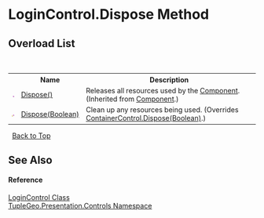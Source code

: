 # LoginControl.Dispose Method 
 


## Overload List
&nbsp;<table><tr><th></th><th>Name</th><th>Description</th></tr><tr><td>![Public method](media/pubmethod.gif "Public method")</td><td><a href="http://msdn2.microsoft.com/en-us/library/3cc9y48w" target="_blank">Dispose()</a></td><td>
Releases all resources used by the <a href="http://msdn2.microsoft.com/en-us/library/9wbadbce" target="_blank">Component</a>.
 (Inherited from <a href="http://msdn2.microsoft.com/en-us/library/9wbadbce" target="_blank">Component</a>.)</td></tr><tr><td>![Protected method](media/protmethod.gif "Protected method")</td><td><a href="M_TupleGeo_Presentation_Controls_LoginControl_Dispose">Dispose(Boolean)</a></td><td>
Clean up any resources being used.
 (Overrides <a href="http://msdn2.microsoft.com/en-us/library/1ekay3aw" target="_blank">ContainerControl.Dispose(Boolean)</a>.)</td></tr></table>&nbsp;
<a href="#logincontrol.dispose-method">Back to Top</a>

## See Also


#### Reference
<a href="T_TupleGeo_Presentation_Controls_LoginControl">LoginControl Class</a><br /><a href="N_TupleGeo_Presentation_Controls">TupleGeo.Presentation.Controls Namespace</a><br />